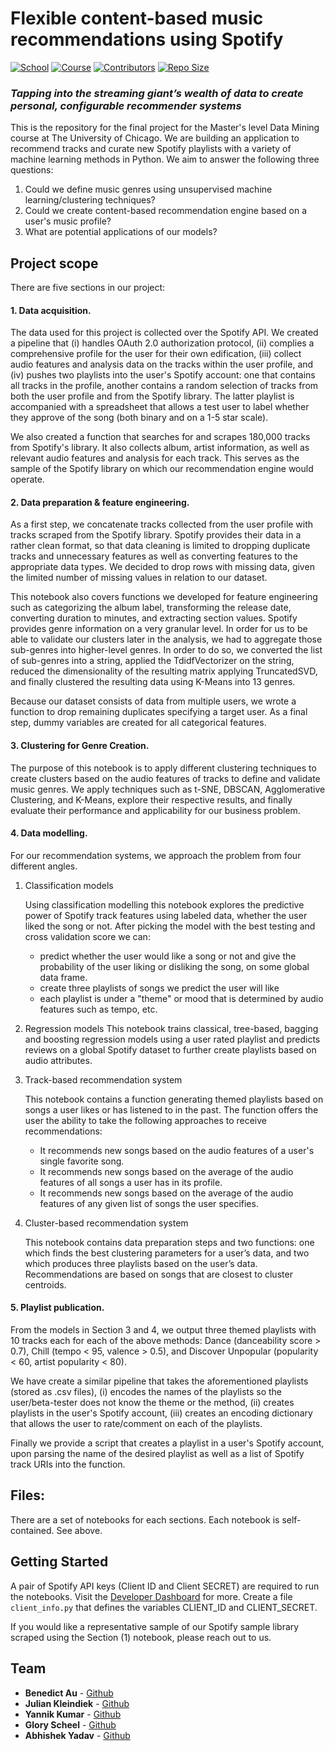 # Flexible content-based music recommendations using Spotify

[![School](https://img.shields.io/badge/UChicago-MSCA-red)]() [![Course](https://img.shields.io/badge/Course-DataMining-lightgray)]()  [![Contributors](https://img.shields.io/badge/Contributors-5-green)]() [![Repo Size](https://img.shields.io/github/commit-activity/y/benedictau1993/spotify_recommendation_engine.svg)]()

### *Tapping into the streaming giant’s wealth of data to create personal, configurable recommender systems*


This is the repository for the final project for the Master's level Data Mining course at The University of Chicago. We are building an application to recommend tracks and curate new Spotify playlists with a variety of machine learning methods in Python. We aim to answer the following three questions:

1. Could we define music genres using unsupervised machine learning/clustering techniques?
2. Could we create content-based recommendation engine based on a user's music profile?
3. What are potential applications of our models?

## Project scope

There are five sections in our project:

#### 1. **Data acquisition.**

 The data used for this project is collected over the Spotify API. We created a pipeline that (i) handles OAuth 2.0 authorization protocol, (ii) complies a comprehensive profile for the user for their own edification, (iii) collect audio features and analysis data on the tracks within the user profile, and (iv) pushes two playlists into the user's Spotify account: one that contains all tracks in the profile, another contains a random selection of tracks from both the user profile and from the Spotify library. The latter playlist is accompanied with a spreadsheet that allows a test user to label whether they approve of the song (both binary and on a 1-5 star scale).

 We also created a function that searches for and scrapes 180,000 tracks from Spotify's library. It also collects album, artist information, as well as relevant audio features and analysis for each track. This serves as the sample of the Spotify library on which our recommendation engine would operate.

#### 2. **Data preparation & feature engineering.**

As a first step, we concatenate tracks collected from the user profile with tracks scraped from the Spotify library. Spotify provides their data in a rather clean format, so that data cleaning is limited to dropping duplicate tracks and unnecessary features as well as converting features to the appropriate data types. We decided to drop rows with missing data, given the limited number of missing values in relation to our dataset.

This notebook also covers functions we developed for feature engineering such as categorizing the album label, transforming the release date, converting duration to minutes, and extracting section values. Spotify provides genre information on a very granular level. In order for us to be able to validate our clusters later in the analysis, we had to aggregate those sub-genres into higher-level genres. In order to do so, we converted the list of sub-genres into a string, applied the TdidfVectorizer on the string, reduced the dimensionality of the resulting matrix applying TruncatedSVD, and finally clustered the resulting data using K-Means into 13 genres.

Because our dataset consists of data from multiple users, we wrote a function to drop remaining duplicates specifying a target user. As a final step, dummy variables are created for all categorical features.

#### 3. **Clustering for Genre Creation.**

The purpose of this notebook is to apply different clustering techniques to create clusters based on the audio features of tracks to define and validate music genres. We apply techniques such as t-SNE, DBSCAN, Agglomerative Clustering, and K-Means, explore their respective results, and finally evaluate their performance and applicability for our business problem.

#### 4. **Data modelling.**

For our recommendation systems, we approach the problem from four different angles.
1. Classification models

    Using classification modelling this notebook explores the predictive power of Spotify track features using labeled data, whether the user liked the song or not. After picking the model with the best testing and cross validation score we can:
    - predict whether the user would like a song or not and give the probability of the user liking or disliking the song, on some global data frame.
    - create three playlists of songs we predict the user will like
    - each playlist is under a "theme" or mood that is determined by audio features such as tempo, etc.

2. Regression models
    This notebook trains classical, tree-based, bagging and boosting regression models using a user rated playlist and predicts reviews on a global Spotify dataset to further create playlists based on audio attributes.

3. Track-based recommendation system

    This notebook contains a function generating themed playlists based on songs a user likes or has listened to in the past. The function offers the user the ability to take the following approaches to receive recommendations:
    -	It recommends new songs based on the audio features of a user's single favorite song.
    -	It recommends new songs based on the average of the audio features of all songs a user has in its profile.
    -	It recommends new songs based on the average of the audio features of any given list of songs the user specifies.

4. Cluster-based recommendation system

    This notebook contains data preparation steps and two functions: one which finds the best clustering parameters for a user’s data, and two which produces three playlists based on the user’s data. Recommendations are based on songs that are closest to cluster centroids.

#### 5. **Playlist publication.**

From the models in Section 3 and 4, we output three themed playlists with 10 tracks each for each of the above methods: Dance (danceability score > 0.7), Chill (tempo < 95, valence > 0.5), and Discover Unpopular (popularity < 60, artist popularity < 80).

We have create a similar pipeline that takes the aforementioned playlists (stored as .csv files), (i) encodes the names of the playlists so the user/beta-tester does not know the theme or the method, (ii) creates playlists in the user's Spotify account, (iii) creates an encoding dictionary that allows the user to rate/comment on each of the playlists.

Finally we provide a script that creates a playlist in a user's Spotify account, upon parsing the name of the desired playlist as well as a list of Spotify track URIs into the function.

## Files:

There are a set of notebooks for each sections. Each notebook is self-contained. See above.


## Getting Started

A pair of Spotify API keys (Client ID and Client SECRET) are required to run the notebooks. Visit the [Developer Dashboard](https://developer.spotify.com/dashboard/) for more. Create a file `client_info.py` that defines the variables CLIENT_ID and CLIENT_SECRET.

If you would like a representative sample of our Spotify sample library scraped using the Section (1) notebook, please reach out to us.

## Team
- **Benedict Au** - [Github](https://github.com/benedictau1993/)
- **Julian Kleindiek** - [Github](https://github.com/ju-kl)
- **Yannik Kumar** - [Github](https://github.com/yannikkumar)
- **Glory Scheel** - [Github](https://github.com/glorysch)
- **Abhishek Yadav** - [Github](https://github.com/to-abhi-yadav)
